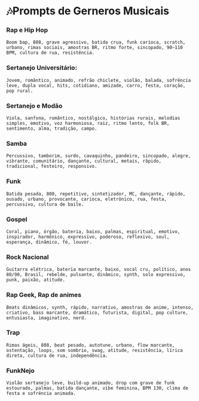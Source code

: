 # 🎶Prompts de Gerneros Musicais

### Rap e Hip Hop
    Boom bap, 808, grave agressivo, batida crua, funk carioca, scratch, urbano, rimas sociais, amostras BR, ritmo forte, sincopado, 90–110 BPM, cultura de rua, resistência.
### Sertanejo Universitário: 
    Jovem, romântico, animado, refrão chiclete, violão, balada, sofrência leve, dupla vocal, hits, cotidiano, amizade, carro, festa, coração, pop rural.
### Sertanejo e Modão
    Viola, sanfona, romântico, nostálgico, histórias rurais, melodias simples, emotivo, voz harmoniosa, raiz, ritmo lento, folk BR, sentimento, alma, tradição, campo.

### Samba
    Percussivo, tamborim, surdo, cavaquinho, pandeiro, sincopado, alegre, vibrante, comunitário, dançante, cultural, metais, rápido, tradicional, festeiro, responsivo.

### Funk
    Batida pesada, 808, repetitivo, sintetizador, MC, dançante, rápido, ousado, urbano, provocante, carioca, eletrônico, rua, festa, percussivo, cultura de baile.

### Gospel
    Coral, piano, órgão, bateria, baixo, palmas, espiritual, emotivo, inspirador, harmônico, expressivo, poderoso, reflexivo, soul, esperança, dinâmico, fé, louvor.

### Rock Nacional
    Guitarra elétrica, bateria marcante, baixo, vocal cru, político, anos 80/90, Brasil, rebelde, pulsante, dinâmico, synth, solo expressivo, punk, paixão, atitude.

### Rap Geek, Rap de animes
    Beats dinâmicos, synth, rápido, narrativo, amostras de anime, intenso, criativo, bass marcante, dramático, futurista, digital, pop culture, entusiasta, imaginativo, nerd.

### Trap
    Rimas ágeis, 808, beat pesado, autotune, urbano, flow marcante, ostentação, loops, som sombrio, swag, atitude, resistência, lírica direta, cultura de rua, independência.

### FunkNejo
    Violão sertanejo leve, build-up animado, drop com grave de funk estourado, palmas, batida dançante, vibe feminina, BPM 130, clima de festa e sofrência animada.

